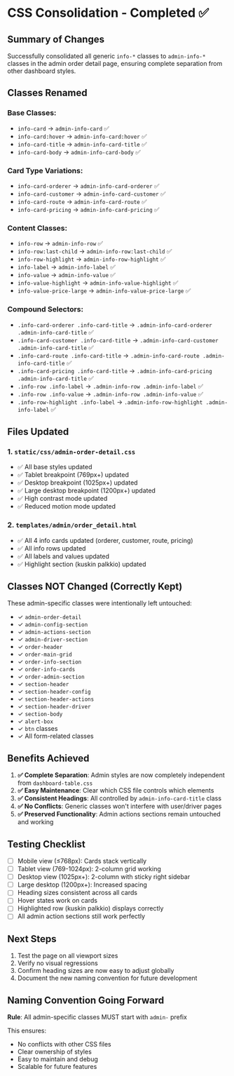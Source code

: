 # CSS Consolidation - Completed ✅

## Summary of Changes

Successfully consolidated all generic `info-*` classes to `admin-info-*` classes in the admin order detail page, ensuring complete separation from other dashboard styles.

## Classes Renamed

### Base Classes:
- `info-card` → `admin-info-card` ✅
- `info-card:hover` → `admin-info-card:hover` ✅
- `info-card-title` → `admin-info-card-title` ✅
- `info-card-body` → `admin-info-card-body` ✅

### Card Type Variations:
- `info-card-orderer` → `admin-info-card-orderer` ✅
- `info-card-customer` → `admin-info-card-customer` ✅
- `info-card-route` → `admin-info-card-route` ✅
- `info-card-pricing` → `admin-info-card-pricing` ✅

### Content Classes:
- `info-row` → `admin-info-row` ✅
- `info-row:last-child` → `admin-info-row:last-child` ✅
- `info-row-highlight` → `admin-info-row-highlight` ✅
- `info-label` → `admin-info-label` ✅
- `info-value` → `admin-info-value` ✅
- `info-value-highlight` → `admin-info-value-highlight` ✅
- `info-value-price-large` → `admin-info-value-price-large` ✅

### Compound Selectors:
- `.info-card-orderer .info-card-title` → `.admin-info-card-orderer .admin-info-card-title` ✅
- `.info-card-customer .info-card-title` → `.admin-info-card-customer .admin-info-card-title` ✅
- `.info-card-route .info-card-title` → `.admin-info-card-route .admin-info-card-title` ✅
- `.info-card-pricing .info-card-title` → `.admin-info-card-pricing .admin-info-card-title` ✅
- `.info-row .info-label` → `.admin-info-row .admin-info-label` ✅
- `.info-row .info-value` → `.admin-info-row .admin-info-value` ✅
- `.info-row-highlight .info-label` → `.admin-info-row-highlight .admin-info-label` ✅

## Files Updated

### 1. `static/css/admin-order-detail.css`
- ✅ All base styles updated
- ✅ Tablet breakpoint (769px+) updated
- ✅ Desktop breakpoint (1025px+) updated
- ✅ Large desktop breakpoint (1200px+) updated
- ✅ High contrast mode updated
- ✅ Reduced motion mode updated

### 2. `templates/admin/order_detail.html`
- ✅ All 4 info cards updated (orderer, customer, route, pricing)
- ✅ All info rows updated
- ✅ All labels and values updated
- ✅ Highlight section (kuskin palkkio) updated

## Classes NOT Changed (Correctly Kept)

These admin-specific classes were intentionally left untouched:
- ✓ `admin-order-detail`
- ✓ `admin-config-section`
- ✓ `admin-actions-section`
- ✓ `admin-driver-section`
- ✓ `order-header`
- ✓ `order-main-grid`
- ✓ `order-info-section`
- ✓ `order-info-cards`
- ✓ `order-admin-section`
- ✓ `section-header`
- ✓ `section-header-config`
- ✓ `section-header-actions`
- ✓ `section-header-driver`
- ✓ `section-body`
- ✓ `alert-box`
- ✓ `btn` classes
- ✓ All form-related classes

## Benefits Achieved

1. **✅ Complete Separation**: Admin styles are now completely independent from `dashboard-table.css`
2. **✅ Easy Maintenance**: Clear which CSS file controls which elements
3. **✅ Consistent Headings**: All controlled by `admin-info-card-title` class
4. **✅ No Conflicts**: Generic classes won't interfere with user/driver pages
5. **✅ Preserved Functionality**: Admin actions sections remain untouched and working

## Testing Checklist

- [ ] Mobile view (≤768px): Cards stack vertically
- [ ] Tablet view (769-1024px): 2-column grid working
- [ ] Desktop view (1025px+): 2-column with sticky right sidebar
- [ ] Large desktop (1200px+): Increased spacing
- [ ] Heading sizes consistent across all cards
- [ ] Hover states work on cards
- [ ] Highlighted row (kuskin palkkio) displays correctly
- [ ] All admin action sections still work perfectly

## Next Steps

1. Test the page on all viewport sizes
2. Verify no visual regressions
3. Confirm heading sizes are now easy to adjust globally
4. Document the new naming convention for future development

## Naming Convention Going Forward

**Rule**: All admin-specific classes MUST start with `admin-` prefix

This ensures:
- No conflicts with other CSS files
- Clear ownership of styles
- Easy to maintain and debug
- Scalable for future features

